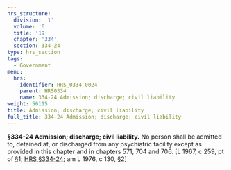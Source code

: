 ```yaml
---
hrs_structure:
  division: '1'
  volume: '6'
  title: '19'
  chapter: '334'
  section: 334-24
type: hrs_section
tags:
  - Government
menu:
  hrs:
    identifier: HRS_0334-0024
    parent: HRS0334
    name: 334-24 Admission; discharge; civil liability
weight: 56115
title: Admission; discharge; civil liability
full_title: 334-24 Admission; discharge; civil liability
---
```

**§334-24 Admission; discharge; civil liability.** No person shall be admitted to, detained at, or discharged from any psychiatric facility except as provided in this chapter and in chapters 571, 704 and 706\. [L 1967, c 259, pt of §1; [HRS §334-24](/title-19/chapter-334/section-334-24/); am L 1976, c 130, §2]